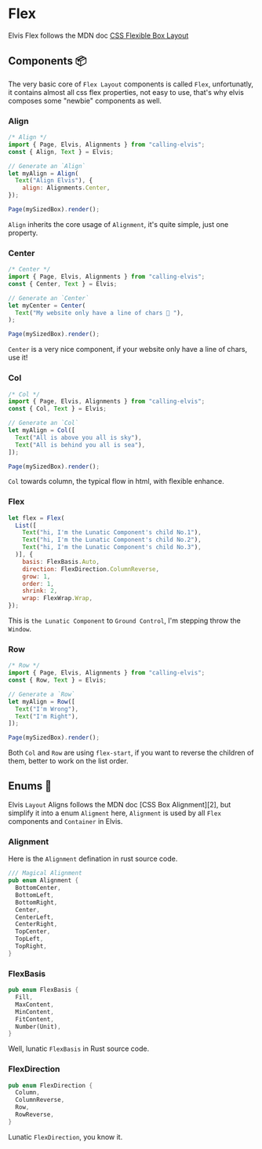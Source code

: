 # Flex

Elvis Flex follows the MDN doc [CSS Flexible Box Layout][1]


## Components 📦

The very basic core of `Flex Layout` components is called `Flex`, unfortunatly, it contains almost all css flex properties, not easy to use, that's why elvis composes some "newbie" components as well.

### Align

```js
/* Align */
import { Page, Elvis, Alignments } from "calling-elvis";
const { Align, Text } = Elvis;

// Generate an `Align`
let myAlign = Align(
  Text("Align Elvis"), {
    align: Alignments.Center,
});

Page(mySizedBox).render();
```

`Align` inherits the core usage of `Alignment`, it's quite simple, just one property.

### Center
```js
/* Center */
import { Page, Elvis, Alignments } from "calling-elvis";
const { Center, Text } = Elvis;

// Generate an `Center`
let myCenter = Center(
  Text("My website only have a line of chars 🦀 "),
);

Page(mySizedBox).render();
```
`Center` is a very nice component, if your website only have a line of chars, use it!


### Col
```js
/* Col */
import { Page, Elvis, Alignments } from "calling-elvis";
const { Col, Text } = Elvis;

// Generate an `Col`
let myAlign = Col([
  Text("All is above you all is sky"),
  Text("All is behind you all is sea"),
]);

Page(mySizedBox).render();
```

`Col` towards column, the typical flow in html, with flexible enhance.


### Flex
```js
let flex = Flex(
  List([
    Text("hi, I'm the Lunatic Component's child No.1"),
    Text("hi, I'm the Lunatic Component's child No.2"),
    Text("hi, I'm the Lunatic Component's child No.3"),
  )], {
    basis: FlexBasis.Auto,
    direction: FlexDirection.ColumnReverse,
    grow: 1,
    order: 1,
    shrink: 2,
    wrap: FlexWrap.Wrap,
});
```
This is `the Lunatic Component` to `Ground Control`, I'm stepping throw the `Window`.


### Row
```js
/* Row */
import { Page, Elvis, Alignments } from "calling-elvis";
const { Row, Text } = Elvis;

// Generate a `Row`
let myAlign = Row([
  Text("I'm Wrong"),
  Text("I'm Right"),
]);

Page(mySizedBox).render();
```

Both `Col` and `Row` are using `flex-start`, if you want to reverse the children of them, better to work on the list order.

## Enums 🍩

Elvis `Layout` Aligns follows the MDN doc [CSS Box Alignment][2], but simplify it into a enum `Aligment` here, `Alignment` is used by all `Flex` components and `Container` in Elvis.

### Alignment

Here is the `Alignment` defination in rust source code.

```rust
/// Magical Alignment
pub enum Alignment {
  BottomCenter,
  BottomLeft,
  BottomRight,
  Center,
  CenterLeft,
  CenterRight,
  TopCenter,
  TopLeft,
  TopRight,
}
```

### FlexBasis
```rust
pub enum FlexBasis {
  Fill,
  MaxContent,
  MinContent,
  FitContent,
  Number(Unit),
}
```
Well, lunatic `FlexBasis` in Rust source code.

### FlexDirection
```rust
pub enum FlexDirection {
  Column,
  ColumnReverse,
  Row,
  RowReverse,
}
```
Lunatic `FlexDirection`, you know it.


[1]: https://developer.mozilla.org/en-US/docs/Web/CSS/CSS_Flexible_Box_Layout
